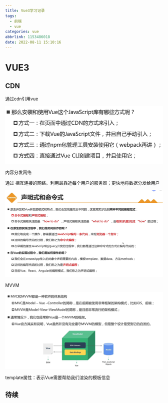```yaml
---
title: Vue3学习记录
tags:
  - 前端
  - vue
categories: vue
abbrlink: 1153486018
date: 2022-08-11 15:10:16
---
```

# VUE3

## CDN

通过cdn引用vue

![image-20220810153110200](Vue3学习记录/image-20220810153110200.png)

内容分发网络

通过 相互连接的网络。利用最靠近每个用户的服务器；更快地将数据分发给用户

![image-20220810162202656](Vue3学习记录/image-20220810162202656.png)

MVVM

![image-20220810162809304](Vue3学习记录/image-20220810162809304.png)

template属性：表示Vue需要帮助我们渲染的模板信息

## 待续
